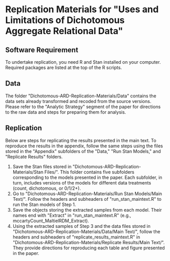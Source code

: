 # Replication Materials for "Uses and Limitations of Dichotomous Aggregate Relational Data"

## Software Requirement

To undertake replication, you need R and Stan installed on your computer. Required packages are listed at the top of the R scripts.  

## Data

The folder "Dichotomous-ARD-Replication-Materials/Data" contains the data sets already transformed and recoded from the source versions. Please refer to the "Analytic Strategy" segment of the paper for directions to the raw data and steps for preparing them for analysis. 

## Replication

Below are steps for replicating the results presented in the main text. To reproduce the results in the appendix, follow the same steps using the files stored in the "Appendix" subfolders of the "Data," "Run Stan Models," and "Replicate Results" folders.

  1. Save the Stan files stored in "Dichotomous-ARD-Replication-Materials/Stan Files/". This folder contains five subfolders corresponding to the models presented in the paper. Each subfolder, in turn, includes versions of the models for different data treatments (count, dichotomous, or 0/1/2+). 
  2. Go to "Dichotomous-ARD-Replication-Materials/Run Stan Models/Main Text/". Follow the headers and subheaders of "run_stan_maintext.R" to run the Stan models of Step 1. 
  3. Save the objects storing the extracted samples from each model. Their names end with "Extract" in "run_stan_maintext.R" (e.g., mccartyCount_MaltielRDM_Extract).
  4. Using the extracted samples of Step 3 and the data files stored in "Dichotomous-ARD-Replication-Materials/Data/Main Text/", follow the headers and subheaders of "replicate_results_maintext.R" in "Dichotomous-ARD-Replication-Materials/Replicate Results/Main Text/". They provide directions for reproducing each table and figure presented in the paper.
